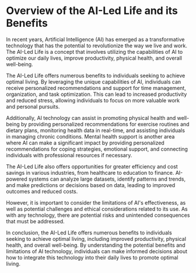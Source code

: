Overview of the AI-Led Life and its Benefits
==========================================================

In recent years, Artificial Intelligence (AI) has emerged as a transformative technology that has the potential to revolutionize the way we live and work. The AI-Led Life is a concept that involves utilizing the capabilities of AI to optimize our daily lives, improve productivity, physical health, and overall well-being.

The AI-Led Life offers numerous benefits to individuals seeking to achieve optimal living. By leveraging the unique capabilities of AI, individuals can receive personalized recommendations and support for time management, organization, and task optimization. This can lead to increased productivity and reduced stress, allowing individuals to focus on more valuable work and personal pursuits.

Additionally, AI technology can assist in promoting physical health and well-being by providing personalized recommendations for exercise routines and dietary plans, monitoring health data in real-time, and assisting individuals in managing chronic conditions. Mental health support is another area where AI can make a significant impact by providing personalized recommendations for coping strategies, emotional support, and connecting individuals with professional resources if necessary.

The AI-Led Life also offers opportunities for greater efficiency and cost savings in various industries, from healthcare to education to finance. AI-powered systems can analyze large datasets, identify patterns and trends, and make predictions or decisions based on data, leading to improved outcomes and reduced costs.

However, it is important to consider the limitations of AI's effectiveness, as well as potential challenges and ethical considerations related to its use. As with any technology, there are potential risks and unintended consequences that must be addressed.

In conclusion, the AI-Led Life offers numerous benefits to individuals seeking to achieve optimal living, including improved productivity, physical health, and overall well-being. By understanding the potential benefits and limitations of AI technology, individuals can make informed decisions about how to integrate this technology into their daily lives to promote optimal living.

